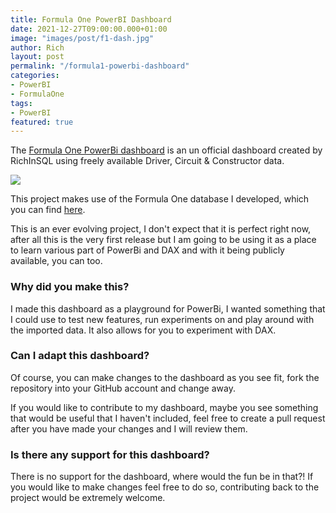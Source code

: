 ```yaml
---
title: Formula One PowerBI Dashboard
date: 2021-12-27T09:00:00.000+01:00
image: "images/post/f1-dash.jpg"
author: Rich
layout: post
permalink: "/formula1-powerbi-dashboard"
categories:
- PowerBI
- FormulaOne
tags:
- PowerBI
featured: true
---
```


The [Formula One PowerBi dashboard](/posts/2021-12-27-formula1-powerbi-dashboard/) is an un official dashboard created by RichInSQL using freely available Driver, Circuit & Constructor data.

![](/img/F1-Dashboard-1.png)

This project makes use of the Formula One database I developed, which you can find [here](/projects/project-2/).

This is an ever evolving project, I don't expect that it is perfect right now, after all this is the very first release but I am going to be using it as a place to learn various part of PowerBi and DAX and with it being publicly available, you can too.

### Why did you make this?

I made this dashboard as a playground for PowerBi, I wanted something that I could use to test new features, run experiments on and play around with the imported data. It also allows for you to experiment with DAX.

### Can I adapt this dashboard?

Of course, you can make changes to the dashboard as you see fit, fork the repository into your GitHub account and change away.

If you would like to contribute to my dashboard, maybe you see something that would be useful that I haven't included, feel free to create a pull request after you have made your changes and I will review them. 

### Is there any support for this dashboard? 

There is no support for the dashboard, where would the fun be in that?! If you would like to make changes feel free to do so, contributing back to the project would be extremely welcome.